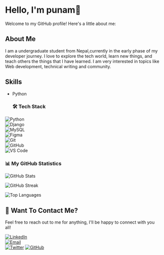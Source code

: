 # Hello, I'm punam👋

Welcome to my GitHub profile! Here's a little about me: 

## About Me

I am a undergraduate student from Nepal,currently in the early phase of my developer journey. I love to explore the tech world, learn new things, and teach others the things that I have learned. I am very interested in topics like Web development, technical writing and community.
## Skills

- Python
  
  ### 🛠️ Tech Stack  
![Python](https://img.shields.io/badge/Python-3776AB?style=for-the-badge&logo=python&logoColor=white)  
![Django](https://img.shields.io/badge/Django-092E20?style=for-the-badge&logo=django&logoColor=white)  
![MySQL](https://img.shields.io/badge/MySQL-005C84?style=for-the-badge&logo=mysql&logoColor=white)  
![Figma](https://img.shields.io/badge/Figma-F24E1E?style=for-the-badge&logo=figma&logoColor=white)  
![Git](https://img.shields.io/badge/Git-F05032?style=for-the-badge&logo=git&logoColor=white)  
![GitHub](https://img.shields.io/badge/GitHub-181717?style=for-the-badge&logo=github&logoColor=white)  
![VS Code](https://img.shields.io/badge/VS_Code-007ACC?style=for-the-badge&logo=visual-studio-code&logoColor=white)  



### 📊 My GitHub Statistics  

![GitHub Stats](https://github-readme-stats.vercel.app/api?username=punamshrestha1&show_icons=true&count_private=true&theme=dark)  

![GitHub Streak](https://github-readme-streak-stats.herokuapp.com/?user=punamshrestha1&theme=dark)  

![Top Languages](https://github-readme-stats.vercel.app/api/top-langs/?username=punamshrestha1&layout=compact&theme=dark)




## 💬 Want To Contact Me?
Feel free to reach out to me for anything, I'll be happy to connect with you all!  

[![LinkedIn](https://img.shields.io/badge/LinkedIn-0077B5?style=for-the-badge&logo=linkedin&logoColor=white)](https://www.linkedin.com/in/punam-shrestha-30a1a3219/)  
[![Email](https://img.shields.io/badge/Email-D14836?style=for-the-badge&logo=gmail&logoColor=white)](shresthapunam1010@gmail.com)  
[![Twitter](https://img.shields.io/badge/Twitter-1DA1F2?style=for-the-badge&logo=twitter&logoColor=white)](https://x.com/punamsh39153060)
[![GitHub](https://img.shields.io/badge/GitHub-181717?style=for-the-badge&logo=github&logoColor=white)  ](github.com/punamshrestha1)




